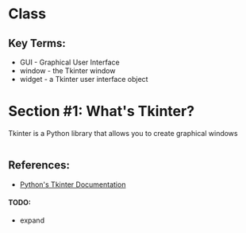 # Class

## Key Terms:
* GUI - Graphical User Interface
* window - the Tkinter window
* widget - a Tkinter user interface object

# Section #1: What's Tkinter?
Tkinter is a Python library that allows you to create graphical windows

```
```
## References:
* [Python's Tkinter Documentation](https://docs.python.org/3/library/tk.html)



#### TODO:
* expand

